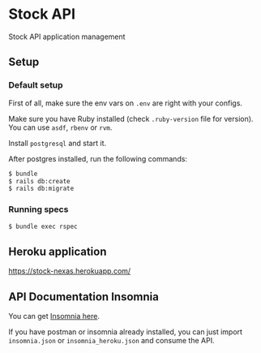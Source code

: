 # Stock API 

Stock API application management

## Setup

### Default setup

First of all, make sure the env vars on `.env` are right with your configs.

Make sure you have Ruby installed (check `.ruby-version` file for version). You can use `asdf`, `rbenv` or `rvm`.

Install `postgresql` and start it.

After postgres installed, run the following commands:

```bash
$ bundle
$ rails db:create
$ rails db:migrate
```

### Running specs

```bash
$ bundle exec rspec
```

## Heroku application

https://stock-nexas.herokuapp.com/

## API Documentation Insomnia

You can get [Insomnia here](https://insomnia.rest/download/).

If you have postman or insomnia already installed, you can just import `insomnia.json` or `insomnia_heroku.json` and consume the API.
